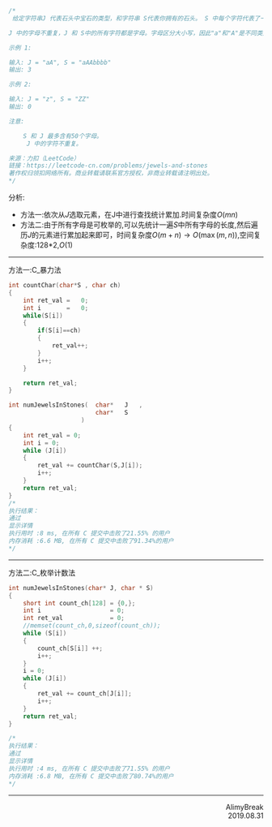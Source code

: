 ```C
/*
 给定字符串J 代表石头中宝石的类型，和字符串 S代表你拥有的石头。 S 中每个字符代表了一种你拥有的石头的类型，你想知道你拥有的石头中有多少是宝石。

J 中的字母不重复，J 和 S中的所有字符都是字母。字母区分大小写，因此"a"和"A"是不同类型的石头。

示例 1:

输入: J = "aA", S = "aAAbbbb"
输出: 3

示例 2:

输入: J = "z", S = "ZZ"
输出: 0

注意:

    S 和 J 最多含有50个字母。
     J 中的字符不重复。

来源：力扣（LeetCode）
链接：https://leetcode-cn.com/problems/jewels-and-stones
著作权归领扣网络所有。商业转载请联系官方授权，非商业转载请注明出处。
*/
```
分析:
+ 方法一:依次从$J$选取元素，在J中进行查找统计累加.时间复杂度$O(mn)$
+ 方法二:由于所有字母是可枚举的,可以先统计一遍$S$中所有字母的长度,然后遍历$J$的元素进行累加起来即可，时间复杂度$O(m+n)\to O(\max{(m,n)})$,空间复杂度:128\*2,$O(1)$


***
方法一:C_暴力法
```C
int countChar(char*S , char ch)
{
    int ret_val =   0;
    int i       =   0;
    while(S[i])
    {
        if(S[i]==ch)
        {
            ret_val++;
        }
        i++;
    }

    return ret_val;
}

int numJewelsInStones(  char*   J   ,
                        char*   S
                    )
{
    int ret_val = 0;
    int i = 0;
    while (J[i])
    {
        ret_val += countChar(S,J[i]);
        i++;
    }
    return ret_val;
}
/*
执行结果：
通过
显示详情
执行用时 :8 ms, 在所有 C 提交中击败了21.55% 的用户
内存消耗 :6.6 MB, 在所有 C 提交中击败了91.34%的用户
*/
```
***
方法二:C_枚举计数法
```C
int numJewelsInStones(char* J, char * S)
{
    short int count_ch[128] = {0,};
    int i                   = 0;
    int ret_val             = 0;
    //memset(count_ch,0,sizeof(count_ch));
    while (S[i])
    {
        count_ch[S[i]] ++;
        i++;
    }
    i = 0;
    while (J[i])
    {
        ret_val += count_ch[J[i]];
        i++;
    }
    return ret_val;
}

/*
执行结果：
通过
显示详情
执行用时 :4 ms, 在所有 C 提交中击败了71.55% 的用户
内存消耗 :6.8 MB, 在所有 C 提交中击败了80.74%的用户
*/
```



***

<div align = right>
AlimyBreak
</div>
<div align = right>
2019.08.31
</div>
